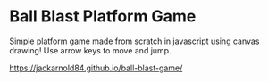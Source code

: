 # Ball Blast Platform Game

Simple platform game made from scratch in javascript using canvas drawing! Use arrow keys to move and jump.

https://jackarnold84.github.io/ball-blast-game/
